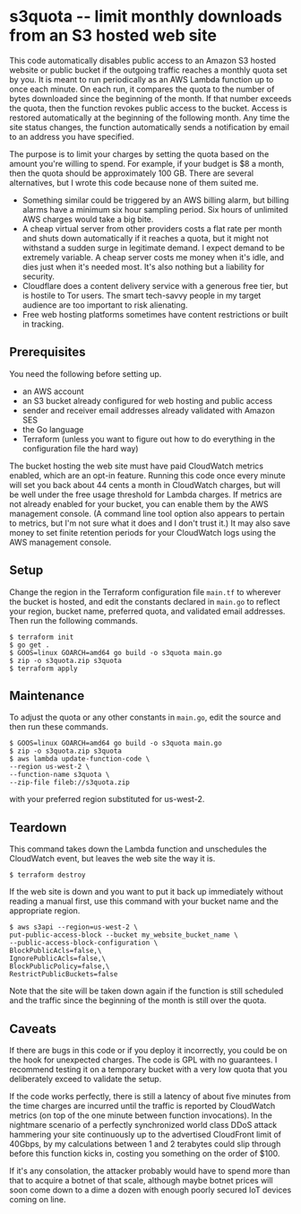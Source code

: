 # s3quota -- limit monthly downloads from an S3 hosted web site

This code automatically disables public access to an Amazon S3 hosted
website or public bucket if the outgoing traffic reaches a monthly
quota set by you. It is meant to run periodically as an AWS Lambda
function up to once each minute. On each run, it compares the quota to
the number of bytes downloaded since the beginning of the month. If
that number exceeds the quota, then the function revokes public access
to the bucket. Access is restored automatically at the beginning of
the following month. Any time the site status changes, the function
automatically sends a notification by email to an address you have
specified.

The purpose is to limit your charges by setting the quota based on the
amount you're willing to spend. For example, if your budget is $8 a
month, then the quota should be approximately 100 GB. There are
several alternatives, but I wrote this code because none of them
suited me.

* Something similar could be triggered by an AWS billing alarm, but
  billing alarms have a minimum six hour sampling period. Six hours of
  unlimited AWS charges would take a big bite.
* A cheap virtual server from other providers costs a flat rate per
  month and shuts down automatically if it reaches a quota, but it
  might not withstand a sudden surge in legitimate demand. I expect
  demand to be extremely variable. A cheap server costs me money when
  it's idle, and dies just when it's needed most. It's also nothing
  but a liability for security.
* Cloudflare does a content delivery service with a generous free tier,
  but is hostile to Tor users. The smart tech-savvy people in my target
  audience are too important to risk alienating.
* Free web hosting platforms sometimes have content restrictions or
  built in tracking.

## Prerequisites

You need the following before setting up.

* an AWS account 
* an S3 bucket already configured for web hosting and public access
* sender and receiver email addresses already validated with Amazon SES
* the Go language
* Terraform (unless you want to figure out how to do everything in the
  configuration file the hard way)

The bucket hosting the web site must have paid CloudWatch metrics
enabled, which are an opt-in feature. Running this code once every
minute will set you back about 44 cents a month in CloudWatch charges,
but will be well under the free usage threshold for Lambda charges. If
metrics are not already enabled for your bucket, you can enable them
by the AWS management console. (A command line tool option also appears to
pertain to metrics, but I'm not sure what it does and I don't trust
it.) It may also save money to set finite retention periods for your
CloudWatch logs using the AWS management console.

## Setup

Change the region in the Terraform configuration file ```main.tf``` to
wherever the bucket is hosted, and edit the constants declared in
```main.go``` to reflect your region, bucket name, preferred quota,
and validated email addresses. Then run the following commands.

```console
$ terraform init
$ go get .
$ GOOS=linux GOARCH=amd64 go build -o s3quota main.go
$ zip -o s3quota.zip s3quota
$ terraform apply
```

## Maintenance

To adjust the quota or any other constants in ```main.go```, edit the source
and then run these commands.
```console
$ GOOS=linux GOARCH=amd64 go build -o s3quota main.go
$ zip -o s3quota.zip s3quota
$ aws lambda update-function-code \
--region us-west-2 \
--function-name s3quota \
--zip-file fileb://s3quota.zip
```
with your preferred region substituted for
us-west-2. 

## Teardown

This command takes down the Lambda function and unschedules the
CloudWatch event, but leaves the web site the way it is.
```console
$ terraform destroy
```
If the web site is down and you want to put it back up immediately
without reading a manual first, use this command with your bucket name
and the appropriate region.
```console
$ aws s3api --region=us-west-2 \
put-public-access-block --bucket my_website_bucket_name \
--public-access-block-configuration \
BlockPublicAcls=false,\
IgnorePublicAcls=false,\
BlockPublicPolicy=false,\
RestrictPublicBuckets=false
```
Note that the site will be taken down again if the function is still
scheduled and the traffic since the beginning of the month is still
over the quota.

## Caveats

If there are bugs in this code or if you deploy it incorrectly, you
could be on the hook for unexpected charges. The code is GPL with no
guarantees. I recommend testing it on a temporary bucket with a very
low quota that you deliberately exceed to validate the setup.

If the code works perfectly, there is still a latency of
about five minutes from the time charges are incurred until the
traffic is reported by CloudWatch metrics (on top of the one minute
between function invocations). In the nightmare scenario of a
perfectly synchronized world class DDoS attack hammering your site
continuously up to the advertised CloudFront limit of 40Gbps, by my
calculations between 1 and 2 terabytes could slip through before this
function kicks in, costing you something on the order of $100. 

If it's any consolation, the attacker probably would have to spend more
than that to acquire a botnet of that scale, although maybe botnet
prices will soon come down to a dime a dozen with enough poorly
secured IoT devices coming on line.